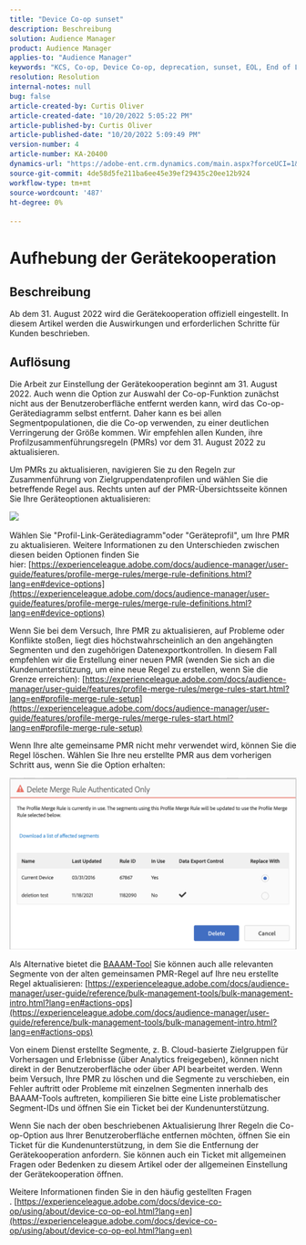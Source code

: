 ```yaml
---
title: "Device Co-op sunset"
description: Beschreibung
solution: Audience Manager
product: Audience Manager
applies-to: "Audience Manager"
keywords: "KCS, Co-op, Device Co-op, deprecation, sunset, EOL, End of Life, PMR, Profil Merge Rule, Device Stitching, Device Profile Profile"
resolution: Resolution
internal-notes: null
bug: false
article-created-by: Curtis Oliver
article-created-date: "10/20/2022 5:05:22 PM"
article-published-by: Curtis Oliver
article-published-date: "10/20/2022 5:09:49 PM"
version-number: 4
article-number: KA-20400
dynamics-url: "https://adobe-ent.crm.dynamics.com/main.aspx?forceUCI=1&pagetype=entityrecord&etn=knowledgearticle&id=d066325f-9950-ed11-bba2-0022480868ff"
source-git-commit: 4de58d5fe211ba6ee45e39ef29435c20ee12b924
workflow-type: tm+mt
source-wordcount: '487'
ht-degree: 0%

---
```


# Aufhebung der Gerätekooperation

## Beschreibung

Ab dem 31. August 2022 wird die Gerätekooperation offiziell eingestellt. In diesem Artikel werden die Auswirkungen und erforderlichen Schritte für Kunden beschrieben. 

## Auflösung


Die Arbeit zur Einstellung der Gerätekooperation beginnt am 31. August 2022. Auch wenn die Option zur Auswahl der Co-op-Funktion zunächst nicht aus der Benutzeroberfläche entfernt werden kann, wird das Co-op-Gerätediagramm selbst entfernt. Daher kann es bei allen Segmentpopulationen, die die Co-op verwenden, zu einer deutlichen Verringerung der Größe kommen. Wir empfehlen allen Kunden, ihre Profilzusammenführungsregeln (PMRs) vor dem 31. August 2022 zu aktualisieren.

Um PMRs zu aktualisieren, navigieren Sie zu den Regeln zur Zusammenführung von Zielgruppendatenprofilen und wählen Sie die betreffende Regel aus. Rechts unten auf der PMR-Übersichtsseite können Sie Ihre Geräteoptionen aktualisieren:

![](assets/29cf3d52-d61f-ed11-b83e-0022480868ff.png)

Wählen Sie &quot;Profil-Link-Gerätediagramm&quot;oder &quot;Geräteprofil&quot;, um Ihre PMR zu aktualisieren. Weitere Informationen zu den Unterschieden zwischen diesen beiden Optionen finden Sie hier: [https://experienceleague.adobe.com/docs/audience-manager/user-guide/features/profile-merge-rules/merge-rule-definitions.html?lang=en#device-options](https://experienceleague.adobe.com/docs/audience-manager/user-guide/features/profile-merge-rules/merge-rule-definitions.html?lang=en#device-options)

Wenn Sie bei dem Versuch, Ihre PMR zu aktualisieren, auf Probleme oder Konflikte stoßen, liegt dies höchstwahrscheinlich an den angehängten Segmenten und den zugehörigen Datenexportkontrollen. In diesem Fall empfehlen wir die Erstellung einer neuen PMR (wenden Sie sich an die Kundenunterstützung, um eine neue Regel zu erstellen, wenn Sie die Grenze erreichen): [https://experienceleague.adobe.com/docs/audience-manager/user-guide/features/profile-merge-rules/merge-rules-start.html?lang=en#profile-merge-rule-setup](https://experienceleague.adobe.com/docs/audience-manager/user-guide/features/profile-merge-rules/merge-rules-start.html?lang=en#profile-merge-rule-setup)

Wenn Ihre alte gemeinsame PMR nicht mehr verwendet wird, können Sie die Regel löschen. Wählen Sie Ihre neu erstellte PMR aus dem vorherigen Schritt aus, wenn Sie die Option erhalten:

![](assets/82d7968f-9950-ed11-bba2-0022480868ff.png)

Als Alternative bietet die [BAAAM-Tool](https://experienceleague.adobe.com/docs/audience-manager/user-guide/reference/bulk-management-tools/bulk-management-intro.html?lang=en) Sie können auch alle relevanten Segmente von der alten gemeinsamen PMR-Regel auf Ihre neu erstellte Regel aktualisieren: [https://experienceleague.adobe.com/docs/audience-manager/user-guide/reference/bulk-management-tools/bulk-management-intro.html?lang=en#actions-ops](https://experienceleague.adobe.com/docs/audience-manager/user-guide/reference/bulk-management-tools/bulk-management-intro.html?lang=en#actions-ops)

Von einem Dienst erstellte Segmente, z. B. Cloud-basierte Zielgruppen für Vorhersagen und Erlebnisse (über Analytics freigegeben), können nicht direkt in der Benutzeroberfläche oder über API bearbeitet werden. Wenn beim Versuch, Ihre PMR zu löschen und die Segmente zu verschieben, ein Fehler auftritt oder Probleme mit einzelnen Segmenten innerhalb des BAAAM-Tools auftreten, kompilieren Sie bitte eine Liste problematischer Segment-IDs und öffnen Sie ein Ticket bei der Kundenunterstützung. 

Wenn Sie nach der oben beschriebenen Aktualisierung Ihrer Regeln die Co-op-Option aus Ihrer Benutzeroberfläche entfernen möchten, öffnen Sie ein Ticket für die Kundenunterstützung, in dem Sie die Entfernung der Gerätekooperation anfordern. Sie können auch ein Ticket mit allgemeinen Fragen oder Bedenken zu diesem Artikel oder der allgemeinen Einstellung der Gerätekooperation öffnen.

Weitere Informationen finden Sie in den häufig gestellten Fragen . [https://experienceleague.adobe.com/docs/device-co-op/using/about/device-co-op-eol.html?lang=en](https://experienceleague.adobe.com/docs/device-co-op/using/about/device-co-op-eol.html?lang=en)
